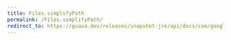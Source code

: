 ```yaml
---
title: Files.simplifyPath
permalink: /Files.simplifyPath/
redirect_to: https://guava.dev/releases/snapshot-jre/api/docs/com/google/common/io/Files.html#simplifyPath-java.lang.String-
---
```

